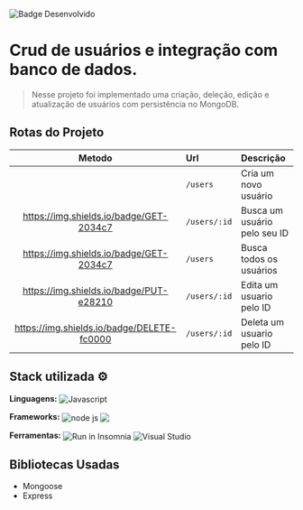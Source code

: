 ![Badge Desenvolvido](http://img.shields.io/static/v1?label=STATUS&message=DESENVOLVIDO&color=62bb0b&style=for-the-badge)

# Crud de usuários e integração com banco de dados. 

> Nesse projeto foi implementado uma criação, deleção, edição e atualização de usuários com persistência no MongoDB.

## Rotas do Projeto

|Metodo|Url|Descrição|
|:---:|:---|:---|
|[](https://img.shields.io/badge/POST-00b200)|`/users`|Cria um novo usuário|
|https://img.shields.io/badge/GET-2034c7|`/users/:id`|Busca um usuário pelo seu ID|
|https://img.shields.io/badge/GET-2034c7|`/users`|Busca todos os usuários|
|https://img.shields.io/badge/PUT-e28210|`/users/:id`|Edita um usuario pelo ID|
|https://img.shields.io/badge/DELETE-fc0000|`/users/:id`|Deleta um usuario pelo ID|


## Stack utilizada ⚙

**Linguagens:**
<img align="center" alt="Javascript" src="https://img.shields.io/badge/-Javascript-black?style=for-the-badge&logo=javascript&message=TypeScript&color=F0DB4F&logoColor=black">

**Frameworks:**
<img align="center" alt="node js" src="https://img.shields.io/badge/Node.js-43853D?style=for-the-badge&logo=node.js&logoColor=white"> <img align="center" src="https://img.shields.io/badge/MongoDb-316192?style=for-the-badge&logo=mongodb&logoColor=white&color=green">

**Ferramentas:**
<img align="center" src="https://insomnia.rest/images/run.svg" alt="Run in Insomnia">
<img align="center" src="https://img.shields.io/badge/Visual_Studio_Code-0078D4?style=for-the-badge&logo=visual%20studio%20code&logoColor=white" alt="Visual Studio">

## Bibliotecas Usadas
- Mongoose
- Express


